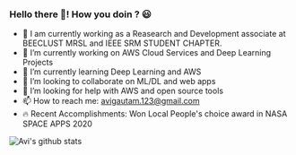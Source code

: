 ### Hello there 👋! How you doin ? :smiley:
- :pushpin: I am currently working as a  Reasearch and Development associate at BEECLUST MRSL and IEEE SRM STUDENT CHAPTER.
- 🔭 I’m currently working on AWS Cloud Services and Deep Learning Projects
- 🌱 I’m currently learning Deep Learning and AWS
- 👯 I’m looking to collaborate on ML/DL and web apps
- 🤔 I’m looking for help with AWS and open source tools
- 📫 How to reach me: avigautam.123@gmail.com
- :fire: Recent Accomplishments: Won Local People's choice award in NASA SPACE APPS 2020

![Avi's github stats](https://github-readme-stats.vercel.app/api?username=avigautam-329&show_icons=true&theme=highcontrast)
